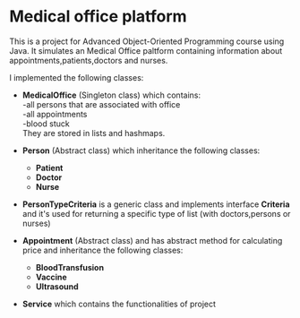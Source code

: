 <h1>Medical office platform</h1>

This is a project for Advanced Object-Oriented Programming course using Java. It simulates an Medical Office paltform containing information about appointments,patients,doctors and nurses.

I implemented the following classes:

* **MedicalOffice** (Singleton class) which contains:<br/>
-all persons that are associated with office
<br/>-all appointments <br/>
-blood stuck<br/>
They are stored in lists and hashmaps.

* **Person** (Abstract class) which inheritance the following classes:
    * **Patient**
    * **Doctor** 
    * **Nurse**

* **PersonTypeCriteria** is a generic class and implements interface **Criteria** and it's used for returning a specific type of list (with doctors,persons or nurses) 

* **Appointment** (Abstract class) and has abstract method for calculating price and inheritance the following classes:
    * **BloodTransfusion**
    * **Vaccine**
    * **Ultrasound**
    
* **Service** which contains the functionalities of project
